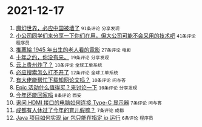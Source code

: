 # 2021-12-17

1. [魔幻世界，必应中国被墙了](https://www.v2ex.com/t/822724) `91条评论` `分享发现`
1. [小公司同学们来分享一下你们在用，但大公司可能不会采用的技术吧](https://www.v2ex.com/t/822738) `41条评论` `程序员`
1. [推薦給 1945 年出生的老人看的電影](https://www.v2ex.com/t/822744) `27条评论` `电影`
1. [十年之约，你没有来。](https://www.v2ex.com/t/822731) `19条评论` `分享发现`
1. [云上贵州炸了？](https://www.v2ex.com/t/822722) `18条评论` `全球工单系统`
1. [必应搜索怎么打不开了](https://www.v2ex.com/t/822726) `12条评论` `全球工单系统`
1. [有大佬能帮忙下载知网论文吗？](https://www.v2ex.com/t/822729) `10条评论` `问与答`
1. [Epic 活动什么值得买？来讨论一下](https://www.v2ex.com/t/822725) `10条评论` `分享发现`
1. [今年还能回家吗](https://www.v2ex.com/t/822735) `8条评论` `西安`
1. [询问 HDMI 接口的电脑如何连接 Type-C 显示器](https://www.v2ex.com/t/822745) `7条评论` `问与答`
1. [成都有人休过了今年的育儿假嘛？](https://www.v2ex.com/t/822739) `7条评论` `成都`
1. [Java 项目如何实现 jar 包只能在指定 ip 运行](https://www.v2ex.com/t/822737) `6条评论` `程序员`
